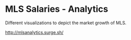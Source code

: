 # MLS Salaries - Analytics

Different visualizations to depict the market growth of MLS.

http://mlsanalytics.surge.sh/
